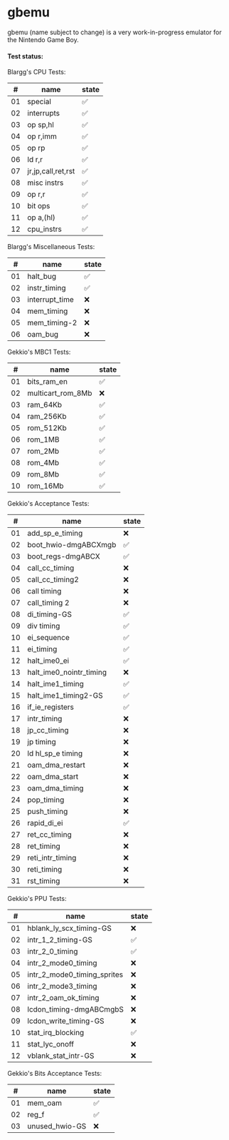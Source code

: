 # gbemu

gbemu (name subject to change) is a very work-in-progress emulator for the Nintendo Game Boy.

#### Test status:

Blargg's CPU Tests:

|#|name|state|
|-|-|-|
|01|special|:white_check_mark:|
|02|interrupts|:white_check_mark:|
|03|op sp,hl|:white_check_mark:|
|04|op r,imm|:white_check_mark:|
|05|op rp|:white_check_mark:|
|06|ld r,r|:white_check_mark:|
|07|jr,jp,call,ret,rst|:white_check_mark:|
|08|misc instrs|:white_check_mark:|
|09|op r,r|:white_check_mark:|
|10|bit ops|:white_check_mark:|
|11|op a,(hl)|:white_check_mark:|
|12|cpu_instrs|:white_check_mark:|

Blargg's Miscellaneous Tests:

|#|name|state|
|-|-|-|
|01|halt_bug|:white_check_mark:|
|02|instr_timing|:white_check_mark:|
|03|interrupt_time|:x:|
|04|mem_timing|:x:|
|05|mem_timing-2|:x:|
|06|oam_bug|:x:|

Gekkio's MBC1 Tests:

|#|name|state|
|-|-|-|
|01|bits_ram_en|:white_check_mark:|
|02|multicart_rom_8Mb|:x:|
|03|ram_64Kb|:white_check_mark:|
|04|ram_256Kb|:white_check_mark:|
|05|rom_512Kb|:white_check_mark:|
|06|rom_1MB|:white_check_mark:|
|07|rom_2Mb|:white_check_mark:|
|08|rom_4Mb|:white_check_mark:|
|09|rom_8Mb|:white_check_mark:|
|10|rom_16Mb|:white_check_mark:|

Gekkio's Acceptance Tests:

|#|name|state|
|-|-|-|
|01|add_sp_e_timing|:x:|
|02|boot_hwio-dmgABCXmgb|:white_check_mark:|
|03|boot_regs-dmgABCX|:white_check_mark:|
|04|call_cc_timing|:x:|
|05|call_cc_timing2|:x:|
|06|call timing|:x:|
|07|call_timing 2|:x:|
|08|di_timing-GS|:white_check_mark:|
|09|div timing|:white_check_mark:|
|10|ei_sequence|:white_check_mark:|
|11|ei_timing|:white_check_mark:|
|12|halt_ime0_ei|:white_check_mark:|
|13|halt_ime0_nointr_timing|:x:|
|14|halt_ime1_timing|:white_check_mark:|
|15|halt_ime1_timing2-GS|:white_check_mark:|
|16|if_ie_registers|:white_check_mark:|
|17|intr_timing|:x:|
|18|jp_cc_timing|:x:|
|19|jp timing|:x:|
|20|ld hl_sp_e timing|:x:|
|21|oam_dma_restart|:x:|
|22|oam_dma_start|:x:|
|23|oam_dma_timing|:x:|
|24|pop_timing|:x:|
|25|push_timing|:x:|
|26|rapid_di_ei|:white_check_mark:|
|27|ret_cc_timing|:x:|
|28|ret_timing|:x:|
|29|reti_intr_timing|:x:|
|30|reti_timing|:x:|
|31|rst_timing|:x:|

Gekkio's PPU Tests:

|#|name|state|
|-|-|-|
|01|hblank_ly_scx_timing-GS|:x:|
|02|intr_1_2_timing-GS|:white_check_mark:|
|03|intr_2_0_timing|:white_check_mark:|
|04|intr_2_mode0_timing|:x:|
|05|intr_2_mode0_timing_sprites|:x:|
|06|intr_2_mode3_timing|:x:|
|07|intr_2_oam_ok_timing|:x:|
|08|lcdon_timing-dmgABCmgbS|:x:|
|09|lcdon_write_timing-GS|:x:|
|10|stat_irq_blocking|:white_check_mark:|
|11|stat_lyc_onoff|:x:|
|12|vblank_stat_intr-GS|:x:|

Gekkio's Bits Acceptance Tests:

|#|name|state|
|-|-|-|
|01|mem_oam|:white_check_mark:|
|02|reg_f|:white_check_mark:|
|03|unused_hwio-GS|:x:|